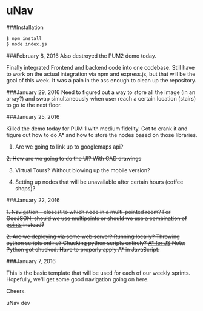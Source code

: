 # uNav

###Installation

```sh
$ npm install
$ node index.js
```

###February 8, 2016
Also destroyed the PUM2 demo today.

Finally integrated Frontend and backend code into one codebase. Still have to work on the actual integration via npm and express.js, but that will be the goal of this week. It was a pain in the ass enough to clean up the repository.

###January 29, 2016
Need to figured out a way to store all the image (in an array?) and swap simultaneously when user reach a certain location (stairs) to go to the next floor.

###January 25, 2016

Killed the demo today for PUM 1 with medium fidelity. Got to crank it and figure out how to do A* and how to store the nodes based on those libraries.

1. Are we going to link up to googlemaps api?

~~2. How are we going to do the UI? With CAD drawings~~

3. Virtual Tours? Without blowing up the mobile version?

4. Setting up nodes that will be unavailable after certain hours (coffee shops)?

###January 22, 2016

~~1. Navigation - closest to which node in a multi-pointed room?
For GeoJSON, should we use multipoints or should we use a combination of [points](http://geojson.org/geojson-spec.html#positions)
 instead?~~

~~2. Are we deploying via some web server? Running locally? Throwing python scripts online? Chucking python scripts entirely?
[A* for JS](http://www.briangrinstead.com/blog/astar-search-algorithm-in-javascript)
Note: Python got chucked. Have to properly apply A* in JavaScript.~~

###January 7, 2016

This is the basic template that will be used for each of our weekly sprints. Hopefully, we'll get some good navigation going on here.

Cheers.

uNav dev
